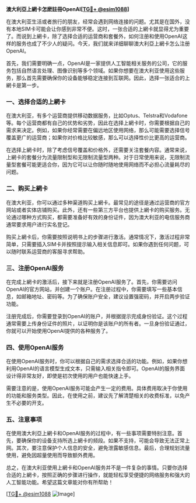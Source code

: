 **澳大利亞上網卡怎麽註冊OpenAI[[TG💪+ @esim1088](https://t.me/s/esim1088)]**

在澳大利亚生活或者旅行的朋友，经常会遇到网络连接的问题。尤其是在国外，没有本地SIM卡可能会让你感到非常不便。这时，一张合适的上網卡就显得尤为重要了。而说到上網卡，除了选择合适的运营商和套餐外，如何注册和使用OpenAI这样的服务也成了不少人的疑问。今天，我们就来详细聊聊澳大利亞上網卡怎么注册OpenAI。

首先，我们需要明确一点，OpenAI是一家提供人工智能相关服务的公司，它的服务包括自然语言处理、图像识别等多个领域。如果你想要在澳大利亚使用这些服务，那么首先需要确保你的设备能够稳定连接到互联网。因此，选择一张适合的上網卡是第一步。

### 一、选择合适的上網卡

在澳大利亚，有多个运营商提供移动数据服务，比如Optus、Telstra和Vodafone等。每个运营商都有自己的优势和劣势，因此在选择上網卡时，你需要根据自己的需求来决定。例如，如果你经常需要在偏远地区使用网络，那么可能需要选择信号覆盖更广的运营商；如果你对价格比较敏感，那么可以选择性价比更高的运营商。

在选择上網卡时，除了考虑信号覆盖和价格外，还需要关注套餐内容。通常来说，上網卡的套餐分为流量限制型和无限制流量型两种。对于日常使用来说，无限制流量型套餐可能更适合你，因为它可以让你随时随地使用网络而不必担心流量耗尽的问题。

### 二、购买上網卡

在澳大利亚，你可以通过多种渠道购买上網卡。最常见的途径是通过运营商的官方网站或者实体店铺购买。此外，还有一些第三方平台也提供上網卡的购买服务。无论通过哪种方式购买，都需要准备好有效的身份证件，因为澳大利亚的电信服务商通常要求用户进行实名登记。

购买上網卡后，你需要按照说明书上的步骤进行激活。通常情况下，激活过程非常简单，只需要插入SIM卡并按照提示输入相关信息即可。如果你遇到任何问题，可以随时联系运营商的客服寻求帮助。

### 三、注册OpenAI服务

在完成上網卡的激活后，接下来就是注册OpenAI服务了。首先，你需要访问OpenAI的官方网站，并创建一个账户。在注册过程中，你需要填写一些基本信息，如邮箱地址、密码等。为了确保账户安全，建议设置强密码，并开启两步验证功能。

注册完成后，你需要登录到OpenAI的账户，并根据提示完成身份验证。这个过程通常需要上传身份证件的照片，以证明你是该账户的所有者。一旦身份验证通过，你就可以开始使用OpenAI提供的各种服务了。

### 四、使用OpenAI服务

在使用OpenAI服务时，你可以根据自己的需求选择合适的功能。例如，如果你想利用OpenAI的语言模型生成文本，只需输入相关指令即可。OpenAI的服务界面设计得非常友好，即使是初次使用的用户也能快速上手。

需要注意的是，使用OpenAI服务可能会产生一定的费用。具体费用取决于你使用的功能和服务类型。因此，在使用之前，建议先了解清楚相关的收费标准，以免产生不必要的开支。

### 五、注意事项

在使用澳大利亞上網卡和OpenAI服务的过程中，有一些事项需要特别注意。首先，要确保你的设备支持所选上網卡的频段。如果不支持，可能会导致无法正常上网。其次，要注意保护个人信息的安全，避免泄露敏感信息。最后，合理规划流量使用，避免因超量使用而导致额外费用。

总之，在澳大利亚使用上網卡和OpenAI服务并不是一件复杂的事情。只要你选择合适的上網卡，按照正确的步骤进行操作，就能轻松享受便捷的网络服务和强大的人工智能功能。希望这篇文章能对你有所帮助！

[[TG💪+ @esim1088](https://t.me/s/esim1088) ![Image](https://i.postimg.cc/4NQfJmqS/Snipaste-2025-05-13-00-14-12.png)]